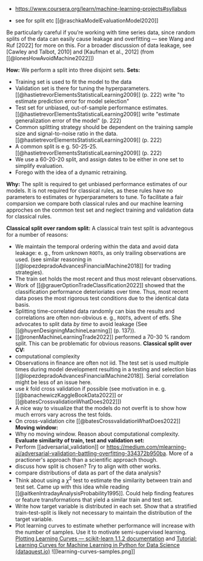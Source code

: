 - https://www.coursera.org/learn/machine-learning-projects#syllabus

- see for split etc [[@raschkaModelEvaluationModel2020]]

Be particularly careful if you’re working with time series data, since random splits of the data can easily cause leakage and overfitting — see Wang and Ruf [2022] for more on this. For a broader discussion of data leakage, see [Cawley and Talbot, 2010] and [Kaufman et al., 2012] (from [[@lonesHowAvoidMachine2022]])


**How:**
We perform a split into three disjoint sets.
**Sets:**
- Training set is used to fit the model to the data
- Validation set is there for tuning the hyperparameters. [[@hastietrevorElementsStatisticalLearning2009]] (p. 222) write "to estimate prediction error for model selection"
- Test set for unbiased, out-of-sample performance estimates. [[@hastietrevorElementsStatisticalLearning2009]] write "estimate generalization error of the model" (p. 222)
- Common splitting strategy should be dependent on the training sample size and signal-to-noise ratio in the data. [[@hastietrevorElementsStatisticalLearning2009]] (p. 222)
- A common split is e g. 50-25-25. [[@hastietrevorElementsStatisticalLearning2009]] (p. 222)
- We use a 60-20-20 split, and assign dates to be either in one set to simplify evaluation.
- Forego with the idea of a dynamic retraining.

**Why:**
The split is required to get unbiased performance estimates of our models. It is not required for classical rules, as these rules have no parameters to estimates or hyperparameters to tune.
To facilitate a fair comparsion we compare both classical rules and our machine learning approches on the common test set and neglect training and validation data for classical rules.

**Classical split over random split:**
A classical train test split is advantegous for a number of reasons:
- We maintain the temporal ordering within the data and avoid data leakage: e. g., from unknown `ROOT`s, as only trailing observations are used. (see similar reasoning in [[@lopezdepradoAdvancesFinancialMachine2018]] for trading strategies).
- The train set holds the most recent and thus most relevant observations.
- Work of [[@grauerOptionTradeClassification2022]] showed that the classification performance deterioriates over time. Thus, most recent data poses the most rigorous test conditions due to the identical data basis.
- Splitting time-correlated data randomly can bias the results and correlations are often non-obvious e. g., `ROOT`s, advent of etfs. She advocates to split data *by time* to avoid leakage (See [[@huyenDesigningMachineLearning]] (p. 137)).
- [[@ronenMachineLearningTrade2022]] performed a 70-30 % random split. This can be problematic for obvious reasons.
**Classical split over CV:**
- computational complexity
- Observations in finance are often not iid. The test set is used multiple times during model development resulting in a testing and selection bias [[@lopezdepradoAdvancesFinancialMachine2018]]. Serial correlation might be less of an issue here.
- use $k$ fold cross validation if possible (see motivation in e. g. [[@banachewiczKaggleBookData2022]] or [[@batesCrossvalidationWhatDoes2022]])
- A nice way to visualize that the models do not overfit is to show how much errors vary across the test folds.
- On cross-validation cite [[@batesCrossvalidationWhatDoes2022]]
**Moving window:**
- Why no moving window. Reason about computational complexity.
**Evaluate similarity of train, test and validation set:**
- Perform [[adversarial_validation]] or https://medium.com/mlearning-ai/adversarial-validation-battling-overfitting-334372b950ba. More of a practioner's approach than a scientific approach though. 
- discuss how split is chosen? Try to align with other works.
- compare distributions of data as part of the data analysis?
- Think about using a $\chi^2$ test to estimate the similarity between train and test set. Came up with this idea while reading [[@aitkenIntradayAnalysisProbability1995]]. Could help finding features or feature transformations that yield a similar train and test set.
- Write how target variable is distributed in each set. 
 Show that a stratified train-test-split is likely not necessary to maintain the distribution of the target variable.
- Plot learning curves to estimate whether performance will increase with the number of samples. Use it to motivate semi-supervised learning.  [Plotting Learning Curves — scikit-learn 1.1.2 documentation](https://scikit-learn.org/stable/auto_examples/model_selection/plot_learning_curve.html) and [Tutorial: Learning Curves for Machine Learning in Python for Data Science (dataquest.io)](https://www.dataquest.io/blog/learning-curves-machine-learning/)
![[learning-curves-samples.png]]
